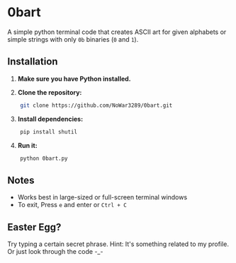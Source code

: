# 0bart

A simple python terminal code that creates ASCII art for given alphabets or simple strings with only `0b` binaries (`0` and `1`).

## Installation

1. **Make sure you have Python installed.**

2. **Clone the repository:**
```bash
    git clone https://github.com/NoWar3289/0bart.git
   ```

3. **Install dependencies:**
```bash
    pip install shutil
   ```
4. **Run it:**
```bash
    python 0bart.py
   ```

## Notes

* Works best in large-sized or full-screen terminal windows
* To exit, Press `e` and enter or `Ctrl + C`

## Easter Egg?

Try typing a certain secret phrase. Hint: It's something related to my profile. Or just look through the code -_-

<br/>